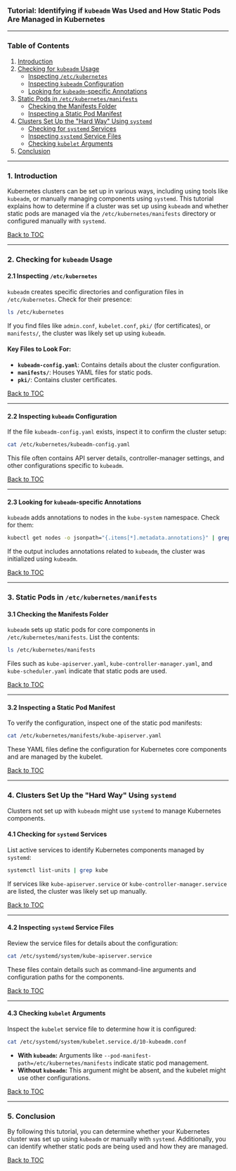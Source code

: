 ### Tutorial: Identifying if `kubeadm` Was Used and How Static Pods Are Managed in Kubernetes

---

### **Table of Contents**

1. [Introduction](#1-introduction)  
2. [Checking for `kubeadm` Usage](#2-checking-for-kubeadm-usage)  
   - [Inspecting `/etc/kubernetes`](#21-inspecting-etckubernetes)  
   - [Inspecting `kubeadm` Configuration](#22-inspecting-kubeadm-configuration)  
   - [Looking for `kubeadm`-specific Annotations](#23-looking-for-kubeadm-specific-annotations)  
3. [Static Pods in `/etc/kubernetes/manifests`](#3-static-pods-in-etckubernetesmanifests)  
   - [Checking the Manifests Folder](#31-checking-the-manifests-folder)  
   - [Inspecting a Static Pod Manifest](#32-inspecting-a-static-pod-manifest)  
4. [Clusters Set Up the "Hard Way" Using `systemd`](#4-clusters-set-up-the-hard-way-using-systemd)  
   - [Checking for `systemd` Services](#41-checking-for-systemd-services)  
   - [Inspecting `systemd` Service Files](#42-inspecting-systemd-service-files)  
   - [Checking `kubelet` Arguments](#43-checking-kubelet-arguments)  
5. [Conclusion](#5-conclusion)  

---

### **1. Introduction**

Kubernetes clusters can be set up in various ways, including using tools like `kubeadm`, or manually managing components using `systemd`. This tutorial explains how to determine if a cluster was set up using `kubeadm` and whether static pods are managed via the `/etc/kubernetes/manifests` directory or configured manually with `systemd`.

[Back to TOC](#table-of-contents)

---

### **2. Checking for `kubeadm` Usage**

#### **2.1 Inspecting `/etc/kubernetes`**

`kubeadm` creates specific directories and configuration files in `/etc/kubernetes`. Check for their presence:

```bash
ls /etc/kubernetes
```

If you find files like `admin.conf`, `kubelet.conf`, `pki/` (for certificates), or `manifests/`, the cluster was likely set up using `kubeadm`.

#### Key Files to Look For:
- **`kubeadm-config.yaml`**: Contains details about the cluster configuration.
- **`manifests/`**: Houses YAML files for static pods.
- **`pki/`**: Contains cluster certificates.

[Back to TOC](#table-of-contents)

---

#### **2.2 Inspecting `kubeadm` Configuration**

If the file `kubeadm-config.yaml` exists, inspect it to confirm the cluster setup:

```bash
cat /etc/kubernetes/kubeadm-config.yaml
```

This file often contains API server details, controller-manager settings, and other configurations specific to `kubeadm`.

[Back to TOC](#table-of-contents)

---

#### **2.3 Looking for `kubeadm`-specific Annotations**

`kubeadm` adds annotations to nodes in the `kube-system` namespace. Check for them:

```bash
kubectl get nodes -o jsonpath="{.items[*].metadata.annotations}" | grep kubeadm
```

If the output includes annotations related to `kubeadm`, the cluster was initialized using `kubeadm`.

[Back to TOC](#table-of-contents)

---

### **3. Static Pods in `/etc/kubernetes/manifests`**

#### **3.1 Checking the Manifests Folder**

`kubeadm` sets up static pods for core components in `/etc/kubernetes/manifests`. List the contents:

```bash
ls /etc/kubernetes/manifests
```

Files such as `kube-apiserver.yaml`, `kube-controller-manager.yaml`, and `kube-scheduler.yaml` indicate that static pods are used.

[Back to TOC](#table-of-contents)

---

#### **3.2 Inspecting a Static Pod Manifest**

To verify the configuration, inspect one of the static pod manifests:

```bash
cat /etc/kubernetes/manifests/kube-apiserver.yaml
```

These YAML files define the configuration for Kubernetes core components and are managed by the kubelet.

[Back to TOC](#table-of-contents)

---

### **4. Clusters Set Up the "Hard Way" Using `systemd`**

Clusters not set up with `kubeadm` might use `systemd` to manage Kubernetes components.

#### **4.1 Checking for `systemd` Services**

List active services to identify Kubernetes components managed by `systemd`:

```bash
systemctl list-units | grep kube
```

If services like `kube-apiserver.service` or `kube-controller-manager.service` are listed, the cluster was likely set up manually.

[Back to TOC](#table-of-contents)

---

#### **4.2 Inspecting `systemd` Service Files**

Review the service files for details about the configuration:

```bash
cat /etc/systemd/system/kube-apiserver.service
```

These files contain details such as command-line arguments and configuration paths for the components.

[Back to TOC](#table-of-contents)

---

#### **4.3 Checking `kubelet` Arguments**

Inspect the `kubelet` service file to determine how it is configured:

```bash
cat /etc/systemd/system/kubelet.service.d/10-kubeadm.conf
```

- **With `kubeadm`:** Arguments like `--pod-manifest-path=/etc/kubernetes/manifests` indicate static pod management.
- **Without `kubeadm`:** This argument might be absent, and the kubelet might use other configurations.

[Back to TOC](#table-of-contents)

---

### **5. Conclusion**

By following this tutorial, you can determine whether your Kubernetes cluster was set up using `kubeadm` or manually with `systemd`. Additionally, you can identify whether static pods are being used and how they are managed.

[Back to TOC](#table-of-contents)  


